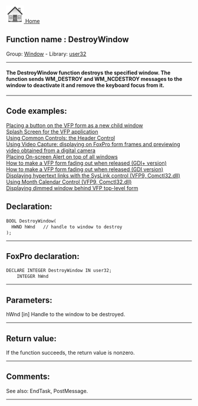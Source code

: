 [<img src="../../images/home.png"> Home ](https://github.com/VFPX/Win32API)  

## Function name : DestroyWindow
Group: [Window](../../functions_group.md#Window)  -  Library: [user32](../../libraries.md#user32)  
***  


#### The DestroyWindow function destroys the specified window. The function sends WM_DESTROY and WM_NCDESTROY messages to the window to deactivate it and remove the keyboard focus from it.
***  


## Code examples:
[Placing a button on the VFP form as a new child window](../../samples/sample_274.md)  
[Splash Screen for the VFP application](../../samples/sample_294.md)  
[Using Common Controls: the Header Control](../../samples/sample_298.md)  
[Using Video Capture: displaying on FoxPro form frames and previewing video obtained from a digital camera](../../samples/sample_437.md)  
[Placing On-screen Alert on top of all windows](../../samples/sample_504.md)  
[How to make a VFP form fading out when released (GDI+ version)](../../samples/sample_527.md)  
[How to make a VFP form fading out when released (GDI version)](../../samples/sample_528.md)  
[Displaying hypertext links with the SysLink control (VFP9, Comctl32.dll)](../../samples/sample_559.md)  
[Using Month Calendar Control (VFP9, Comctl32.dll)](../../samples/sample_560.md)  
[Displaying dimmed window behind VFP top-level form](../../samples/sample_578.md)  

## Declaration:
```foxpro  
BOOL DestroyWindow(
  HWND hWnd   // handle to window to destroy
);  
```  
***  


## FoxPro declaration:
```foxpro  
DECLARE INTEGER DestroyWindow IN user32;
	INTEGER hWnd  
```  
***  


## Parameters:
hWnd 
[in] Handle to the window to be destroyed.   
***  


## Return value:
If the function succeeds, the return value is nonzero.  
***  


## Comments:
See also: EndTask, PostMessage.  
  
***  

